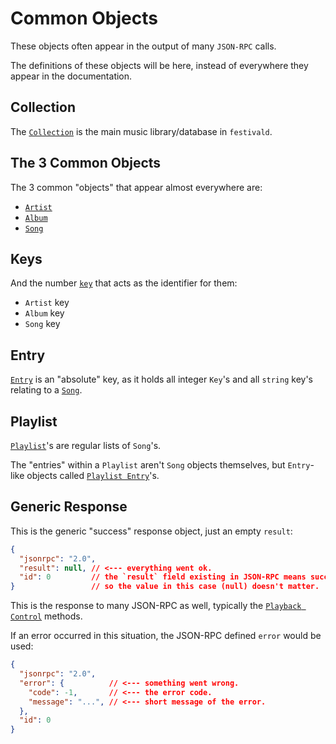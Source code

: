 # Common Objects
These objects often appear in the output of many `JSON-RPC` calls.

The definitions of these objects will be here, instead of everywhere they appear in the documentation.

## Collection
The [`Collection`](collection.md) is the main music library/database in `festivald`.

## The 3 Common Objects
The 3 common "objects" that appear almost everywhere are:
- [`Artist`](artist.md)
- [`Album`](album.md)
- [`Song`](song.md)

## Keys
And the number [`key`](key.md) that acts as the identifier for them:
- `Artist` key
- `Album` key
- `Song` key

## Entry
[`Entry`](entry.md) is an "absolute" key, as it holds all integer `Key`'s and all `string` key's relating to a [`Song`](song.md).

## Playlist
[`Playlist`](playlist.md)'s are regular lists of `Song`'s.

The "entries" within a `Playlist` aren't `Song` objects themselves, but `Entry`-like objects called [`Playlist Entry`](playlist.md)'s.

## Generic Response
This is the generic "success" response object, just an empty `result`:
```json
{
  "jsonrpc": "2.0",
  "result": null, // <--- everything went ok.
  "id": 0         // the `result` field existing in JSON-RPC means success,
}                 // so the value in this case (null) doesn't matter.
```
This is the response to many JSON-RPC as well, typically the [`Playback Control`](../json-rpc/playback/playback.md) methods.

If an error occurred in this situation, the JSON-RPC defined `error` would be used:
```json
{
  "jsonrpc": "2.0",
  "error": {          // <--- something went wrong.
    "code": -1,       // <--- the error code.
    "message": "...", // <--- short message of the error.
  },
  "id": 0
}
```

